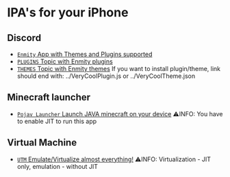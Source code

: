 # IPA's for your iPhone
## Discord
- [`Enmity` App with Themes and Plugins supported](https://github.com/enmity-mod/tweak/releases/latest/)
- [`PLUGINS` Topic with Enmity plugins](https://github.com/topics/enmity-plugin)
- [`THEMES` Topic with Enmity themes](https://github.com/topics/enmity-theme)
If you want to install plugin/theme, link should end with: ../VeryCoolPlugin.js or ../VeryCoolTheme.json
## Minecraft launcher
- [`Pojav Launcher` Launch JAVA minecraft on your device](https://github.com/enmity-mod/tweak/releases/latest/)
⚠️INFO: You have to enable JIT to run this app
## Virtual Machine
- [`UTM` Emulate/Virtualize almost everything!](https://github.com/utmapp/UTM/releases/latest)
⚠️INFO: Virtualization - JIT only, emulation - without JIT

